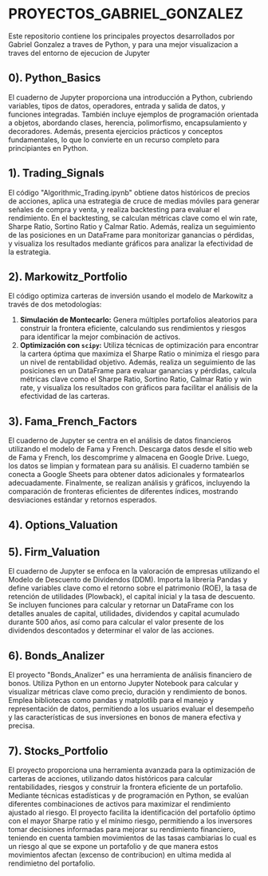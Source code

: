# PROYECTOS_GABRIEL_GONZALEZ
Este repositorio contiene los principales proyectos desarrollados por Gabriel Gonzalez a traves de Python, y para una mejor visualizacion a traves del entorno de ejecucion de Jupyter

## 0). Python_Basics
El cuaderno de Jupyter proporciona una introducción a Python, cubriendo variables, tipos de datos, operadores, entrada y salida de datos, y funciones integradas. También incluye ejemplos de programación orientada a objetos, abordando clases, herencia, polimorfismo, encapsulamiento y decoradores. Además, presenta ejercicios prácticos y conceptos fundamentales, lo que lo convierte en un recurso completo para principiantes en Python.

## 1). Trading_Signals
El código "Algorithmic_Trading.ipynb" obtiene datos históricos de precios de acciones, aplica una estrategia de cruce de medias móviles para generar señales de compra y venta, y realiza backtesting para evaluar el rendimiento. En el backtesting, se calculan métricas clave como el win rate, Sharpe Ratio, Sortino Ratio y Calmar Ratio. Además, realiza un seguimiento de las posiciones en un DataFrame para monitorizar ganancias o pérdidas, y visualiza los resultados mediante gráficos para analizar la efectividad de la estrategia.

## 2). Markowitz_Portfolio
El código optimiza carteras de inversión usando el modelo de Markowitz a través de dos metodologías:
1. **Simulación de Montecarlo:** Genera múltiples portafolios aleatorios para construir la frontera eficiente, calculando sus rendimientos y riesgos para identificar la mejor combinación de activos.
2. **Optimización con `scipy`:** Utiliza técnicas de optimización para encontrar la cartera óptima que maximiza el Sharpe Ratio o minimiza el riesgo para un nivel de rentabilidad objetivo.
Además, realiza un seguimiento de las posiciones en un DataFrame para evaluar ganancias y pérdidas, calcula métricas clave como el Sharpe Ratio, Sortino Ratio, Calmar Ratio y win rate, y visualiza los resultados con gráficos para facilitar el análisis de la efectividad de las carteras.

## 3). Fama_French_Factors
El cuaderno de Jupyter se centra en el análisis de datos financieros utilizando el modelo de Fama y French. Descarga datos desde el sitio web de Fama y French, los descomprime y almacena en Google Drive. Luego, los datos se limpian y formatean para su análisis. El cuaderno también se conecta a Google Sheets para obtener datos adicionales y formatearlos adecuadamente. Finalmente, se realizan análisis y gráficos, incluyendo la comparación de fronteras eficientes de diferentes índices, mostrando desviaciones estándar y retornos esperados.

## 4). Options_Valuation

## 5). Firm_Valuation
El cuaderno de Jupyter se enfoca en la valoración de empresas utilizando el Modelo de Descuento de Dividendos (DDM). Importa la librería Pandas y define variables clave como el retorno sobre el patrimonio (ROE), la tasa de retención de utilidades (Plowback), el capital inicial y la tasa de descuento. Se incluyen funciones para calcular y retornar un DataFrame con los detalles anuales de capital, utilidades, dividendos y capital acumulado durante 500 años, así como para calcular el valor presente de los dividendos descontados y determinar el valor de las acciones.

## 6). Bonds_Analizer
El proyecto "Bonds_Analizer" es una herramienta de análisis financiero de bonos. Utiliza Python en un entorno Jupyter Notebook para calcular y visualizar métricas clave como precio, duración y rendimiento de bonos. Emplea bibliotecas como pandas y matplotlib para el manejo y representación de datos, permitiendo a los usuarios evaluar el desempeño y las características de sus inversiones en bonos de manera efectiva y precisa.

## 7). Stocks_Portfolio
El proyecto proporciona una herramienta avanzada para la optimización de carteras de acciones, utilizando datos históricos para calcular rentabilidades, riesgos y construir la frontera eficiente de un portafolio. Mediante técnicas estadísticas y de programación en Python, se evalúan diferentes combinaciones de activos para maximizar el rendimiento ajustado al riesgo. El proyecto facilita la identificación del portafolio óptimo con el mayor Sharpe ratio y el mínimo riesgo, permitiendo a los inversores tomar decisiones informadas para mejorar su rendimiento financiero, teniendo en cuenta tambien movimientos de las tasas cambiarias lo cual es un riesgo al que se expone un portafolio y de que manera estos movimientos afectan (excenso de contribucion) en ultima medida al rendimietno del portafolio.
